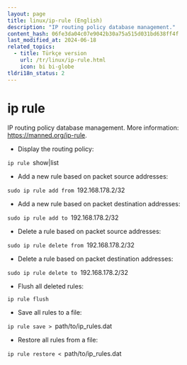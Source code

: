 ```yaml
---
layout: page
title: linux/ip-rule (English)
description: "IP routing policy database management."
content_hash: 06fe3da04c07e9042b30a75a515d031bd638ff4f
last_modified_at: 2024-06-18
related_topics:
  - title: Türkçe version
    url: /tr/linux/ip-rule.html
    icon: bi bi-globe
tldri18n_status: 2
---
```

# ip rule

IP routing policy database management.
More information: <https://manned.org/ip-rule>.

- Display the routing policy:

`ip rule `<span class="tldr-var badge badge-pill bg-dark-lm bg-white-dm text-white-lm text-dark-dm font-weight-bold">show|list</span>

- Add a new rule based on packet source addresses:

`sudo ip rule add from `<span class="tldr-var badge badge-pill bg-dark-lm bg-white-dm text-white-lm text-dark-dm font-weight-bold">192.168.178.2/32</span>

- Add a new rule based on packet destination addresses:

`sudo ip rule add to `<span class="tldr-var badge badge-pill bg-dark-lm bg-white-dm text-white-lm text-dark-dm font-weight-bold">192.168.178.2/32</span>

- Delete a rule based on packet source addresses:

`sudo ip rule delete from `<span class="tldr-var badge badge-pill bg-dark-lm bg-white-dm text-white-lm text-dark-dm font-weight-bold">192.168.178.2/32</span>

- Delete a rule based on packet destination addresses:

`sudo ip rule delete to `<span class="tldr-var badge badge-pill bg-dark-lm bg-white-dm text-white-lm text-dark-dm font-weight-bold">192.168.178.2/32</span>

- Flush all deleted rules:

`ip rule flush`

- Save all rules to a file:

`ip rule save > `<span class="tldr-var badge badge-pill bg-dark-lm bg-white-dm text-white-lm text-dark-dm font-weight-bold">path/to/ip_rules.dat</span>

- Restore all rules from a file:

`ip rule restore < `<span class="tldr-var badge badge-pill bg-dark-lm bg-white-dm text-white-lm text-dark-dm font-weight-bold">path/to/ip_rules.dat</span>
